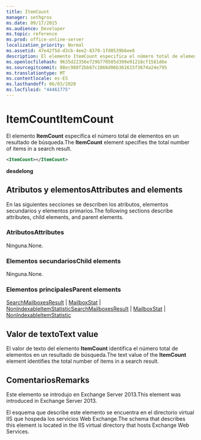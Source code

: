 ```yaml
---
title: ItemCount
manager: sethgros
ms.date: 09/17/2015
ms.audience: Developer
ms.topic: reference
ms.prod: office-online-server
localization_priority: Normal
ms.assetid: 47e42f5d-d3cb-4ee2-8370-1fd0539b6ee6
description: El elemento ItemCount especifica el número total de elementos en un resultado de búsqueda.
ms.openlocfilehash: 9635d22356e729b770505d399e91218cf1581d6e
ms.sourcegitcommit: 88ec988f2bb67c1866d06b361615f3674a24e795
ms.translationtype: MT
ms.contentlocale: es-ES
ms.lasthandoff: 06/03/2020
ms.locfileid: "44461775"
---
```

# <a name="itemcount"></a><span data-ttu-id="92e4e-103">ItemCount</span><span class="sxs-lookup"><span data-stu-id="92e4e-103">ItemCount</span></span>

<span data-ttu-id="92e4e-104">El elemento **ItemCount** especifica el número total de elementos en un resultado de búsqueda.</span><span class="sxs-lookup"><span data-stu-id="92e4e-104">The **ItemCount** element specifies the total number of items in a search result.</span></span> 
  
```XML
<ItemCount></ItemCount>
```

 <span data-ttu-id="92e4e-105">**desde**</span><span class="sxs-lookup"><span data-stu-id="92e4e-105">**long**</span></span>
## <a name="attributes-and-elements"></a><span data-ttu-id="92e4e-106">Atributos y elementos</span><span class="sxs-lookup"><span data-stu-id="92e4e-106">Attributes and elements</span></span>

<span data-ttu-id="92e4e-107">En las siguientes secciones se describen los atributos, elementos secundarios y elementos primarios.</span><span class="sxs-lookup"><span data-stu-id="92e4e-107">The following sections describe attributes, child elements, and parent elements.</span></span>
  
### <a name="attributes"></a><span data-ttu-id="92e4e-108">Atributos</span><span class="sxs-lookup"><span data-stu-id="92e4e-108">Attributes</span></span>

<span data-ttu-id="92e4e-109">Ninguna.</span><span class="sxs-lookup"><span data-stu-id="92e4e-109">None.</span></span>
  
### <a name="child-elements"></a><span data-ttu-id="92e4e-110">Elementos secundarios</span><span class="sxs-lookup"><span data-stu-id="92e4e-110">Child elements</span></span>

<span data-ttu-id="92e4e-111">Ninguna.</span><span class="sxs-lookup"><span data-stu-id="92e4e-111">None.</span></span>
  
### <a name="parent-elements"></a><span data-ttu-id="92e4e-112">Elementos principales</span><span class="sxs-lookup"><span data-stu-id="92e4e-112">Parent elements</span></span>

<span data-ttu-id="92e4e-113">[SearchMailboxesResult](searchmailboxesresult.md)  |  [MailboxStat](mailboxstat.md)  |  [NonIndexableItemStatistic](nonindexableitemstatistic.md)</span><span class="sxs-lookup"><span data-stu-id="92e4e-113">[SearchMailboxesResult](searchmailboxesresult.md) | [MailboxStat](mailboxstat.md) | [NonIndexableItemStatistic](nonindexableitemstatistic.md)</span></span>
  
## <a name="text-value"></a><span data-ttu-id="92e4e-114">Valor de texto</span><span class="sxs-lookup"><span data-stu-id="92e4e-114">Text value</span></span>

<span data-ttu-id="92e4e-115">El valor de texto del elemento **ItemCount** identifica el número total de elementos en un resultado de búsqueda.</span><span class="sxs-lookup"><span data-stu-id="92e4e-115">The text value of the **ItemCount** element identifies the total number of items in a search result.</span></span> 
  
## <a name="remarks"></a><span data-ttu-id="92e4e-116">Comentarios</span><span class="sxs-lookup"><span data-stu-id="92e4e-116">Remarks</span></span>

<span data-ttu-id="92e4e-117">Este elemento se introdujo en Exchange Server 2013.</span><span class="sxs-lookup"><span data-stu-id="92e4e-117">This element was introduced in Exchange Server 2013.</span></span>
  
<span data-ttu-id="92e4e-118">El esquema que describe este elemento se encuentra en el directorio virtual IIS que hospeda los servicios Web Exchange.</span><span class="sxs-lookup"><span data-stu-id="92e4e-118">The schema that describes this element is located in the IIS virtual directory that hosts Exchange Web Services.</span></span>
  

